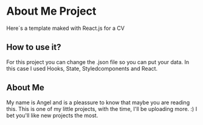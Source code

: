 # About Me Project

Here´s a template maked with React.js for a CV 

## How to use it?

For this project you can change the .json file so you can put your data. 
In this case I used Hooks, State, Styledcomponents and React.

## About Me

My name is Angel and is a pleassure to know that maybe you are reading this. This is one of my little projects, with the time, I'll be uploading more. :) I bet you'll like new projects the most.
